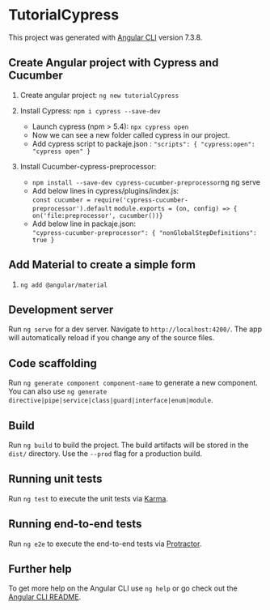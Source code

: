 # TutorialCypress

This project was generated with [Angular CLI](https://github.com/angular/angular-cli) version 7.3.8.

## Create Angular project with Cypress and Cucumber

1. Create angular project: `ng new tutorialCypress`
2. Install Cypress: `npm i cypress --save-dev`

   - Launch cypress (npm > 5.4): `npx cypress open`
   - Now we can see a new folder called cypress in our project.
   - Add cypress script to packaje.json : `"scripts": { "cypress:open": "cypress open" }`

3. Install Cucumber-cypress-preprocessor:
   - `npm install --save-dev cypress-cucumber-preprocessor`ng ng serve
   - Add below lines in cypress/plugins/index.js:  
      `const cucumber = require('cypress-cucumber-preprocessor').default`
     `module.exports = (on, config) => { on('file:preprocessor', cucumber())}`
   - Add below line in packaje.json:  
      `"cypress-cucumber-preprocessor": { "nonGlobalStepDefinitions": true }`

## Add Material to create a simple form

1. `ng add @angular/material`

## Development server

Run `ng serve` for a dev server. Navigate to `http://localhost:4200/`. The app will automatically reload if you change any of the source files.

## Code scaffolding

Run `ng generate component component-name` to generate a new component. You can also use `ng generate directive|pipe|service|class|guard|interface|enum|module`.

## Build

Run `ng build` to build the project. The build artifacts will be stored in the `dist/` directory. Use the `--prod` flag for a production build.

## Running unit tests

Run `ng test` to execute the unit tests via [Karma](https://karma-runner.github.io).

## Running end-to-end tests

Run `ng e2e` to execute the end-to-end tests via [Protractor](http://www.protractortest.org/).

## Further help

To get more help on the Angular CLI use `ng help` or go check out the [Angular CLI README](https://github.com/angular/angular-cli/blob/master/README.md).
